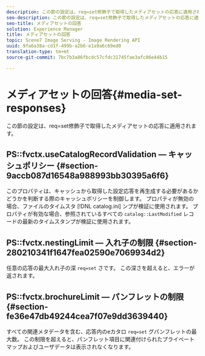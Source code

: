 ```yaml
---
description: この節の設定は、req=set修飾子で取得したメディアセットの応答に適用されます。
seo-description: この節の設定は、req=set修飾子で取得したメディアセットの応答に適用されます。
seo-title: メディアセットの回答
solution: Experience Manager
title: メディアセットの回答
topic: Scene7 Image Serving - Image Rendering API
uuid: 9fa6a38a-cd1f-499b-a2b6-e1a9a6c69ed0
translation-type: tm+mt
source-git-commit: 7bc7b3a86fbcdc57cfdc31745fae3afc06e44b15

---
```



# メディアセットの回答{#media-set-responses}

この節の設定は、req=set修飾子で取得したメディアセットの応答に適用されます。

## PS::fvctx.useCatalogRecordValidation — キャッシュポリシー {#section-9accb087d16548a988993bb30395a6f6}

このプロパティは、キャッシュから取得した設定応答を再生成する必要があるかどうかを判断する際のキャッシュポリシーを制御します。 プロパティが無効の場合、ファイルのタイムスタ [!DNL catalog.ini] ンプが検証に使用されます。 プロパティが有効な場合、参照されているすべての `catalog::LastModified` レコードの最新のタイムスタンプが検証に使用されます。

## PS::fvctx.nestingLimit — 入れ子の制限 {#section-280210341f1647fea02590e7069934d2}

任意の応答の最大入れ子の深 `req=set` さです。 この深さを超えると、エラーが返されます。

## PS::fvctx.brochureLimit — パンフレットの制限 {#section-fe36e47db49244cea7f07e9dd3639440}

すべての関連メタデータを含む、応答内のeカタロ `req=set` グパンフレットの最大数。 この制限を超えると、パンフレット項目に関連付けられたプライベートマップおよびユーザデータは表示されなくなります。
